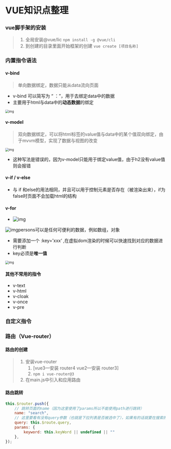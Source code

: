# VUE知识点整理

### vue脚手架的安装

> 1. 全局安装@vue/lic	`npm install -g @vue/cli`
> 2. 到创建的目录里面开始框架的创建  `vue create [项目名称]`



### 内置指令语法

#### v-bind

> 单向数据绑定，数据只能从data流向页面

- v-bind 可以简写为 “ ：”，用于去绑定data中的数据
- 主要用于html与data中的**动态数据**的绑定

<img src="https://cdn.jsdelivr.net/gh/xiaobo1012/imgPicGo/imgs/202312121117999.png" alt="img" style="zoom: 67%;" />



#### v-model

> 双向数据绑定，可以将html标签的value值与data中的某个值双向绑定，由于mvvm模型，实现了数据与视图的改变

<img src="https://cdn.jsdelivr.net/gh/xiaobo1012/imgPicGo/imgs/202312121122402.png" alt="img" style="zoom: 67%;" />

- 这种写法是错误的，因为v-model只能用于绑定value值，由于h2没有value值则会报错



#### v-if  / v-else

- 与 if 和else的用法相同，并且可以用于控制元素是否存在（被渲染出来），if为false时页面不会加载html的结构



#### v-for

- ![img](https://cdn.jsdelivr.net/gh/xiaobo1012/imgPicGo/imgs/202312121133675.png)

![img](https://cdn.jsdelivr.net/gh/xiaobo1012/imgPicGo/imgs/202312121130601.png)persons可以是任何可便利的数据，例如数组，对象



- 需要添加一个 :key=’xxx‘  ,在虚拟dom渲染的时候可以快速找到对应的数据进行判断
- key必须是**唯一值**

<img src="https://cdn.jsdelivr.net/gh/xiaobo1012/imgPicGo/imgs/202312121131068.png" alt="img" style="zoom: 67%;" />



#### 其他不常用的指令

- v-text
- v-html
- v-cloak
- v-once
- v-pre



###  自定义指令





### 路由（Vue-router）

#### 路由的创建

> 1. 安装vue-router 	
>    1. [vue3—安装 router4  vue2—安装 router3]
>    2. `npm i vue-router@3`
> 2. 在main.js中引入和应用路由



#### 路由跳转

```js
this.$router.push({
	// 跳转页面的name（因为这里使用了params所以不能使用path进行跳转）
	name: "search",
	// 这里要看有没有query参数（也就是下拉列表是否被选中了），如果有的话就要在搜索的时候把query参数一起带上（这里有没有都带上了，淦）
	query: this.$route.query,
	params: {
		keyword: this.keyWord || undefined || ""
    },
});
```

